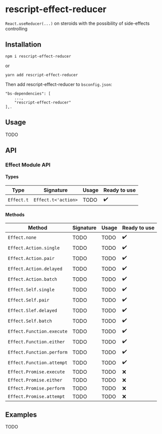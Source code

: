 # rescript-effect-reducer

`React.useReducer(...)` on steroids with the possibility of side-effects controlling

## Installation

```
npm i rescript-effect-reducer
```

or

```
yarn add rescript-effect-reducer
```

Then add rescript-effect-reducer to `bsconfig.json`:
```
"bs-dependencies": [
    ...,
    "rescript-effect-reducer"
],.
```

## Usage

TODO

## API

### Effect Module API

#### Types

| Type                          | Signature             | Usage         | Ready to use          |
| ----------------------------- | --------------------- | ------------- | --------------------- |
| `Effect.t`                     | `Effect.t<'action>`   | TODO          | :heavy_check_mark:    |

#### Methods 

| Method                        | Signature         | Usage         | Ready to use          |
| ----------------------------- | ----------------- | ------------- | --------------------- |
| `Effect.none`                 | TODO              | TODO          | :heavy_check_mark:    |
| `Effect.Action.single`        | TODO              | TODO          | :heavy_check_mark:    |
| `Effect.Action.pair`          | TODO              | TODO          | :heavy_check_mark:    |
| `Effect.Action.delayed`       | TODO              | TODO          | :heavy_check_mark:    |
| `Effect.Action.batch`         | TODO              | TODO          | :heavy_check_mark:    |
| `Effect.Self.single`          | TODO              | TODO          | :heavy_check_mark:    |
| `Effect.Self.pair`            | TODO              | TODO          | :heavy_check_mark:    |
| `Effect.Slef.delayed`         | TODO              | TODO          | :heavy_check_mark:    |
| `Effect.Self.batch`           | TODO              | TODO          | :heavy_check_mark:    |
| `Effect.Function.execute`     | TODO              | TODO          | :heavy_check_mark:    |
| `Effect.Function.either`      | TODO              | TODO          | :heavy_check_mark:    |
| `Effect.Function.perform`     | TODO              | TODO          | :heavy_check_mark:    |
| `Effect.Function.attempt`     | TODO              | TODO          | :heavy_check_mark:    |
| `Effect.Promise.execute`      | TODO              | TODO          | :x:                   |
| `Effect.Promise.either`       | TODO              | TODO          | :x:                   |
| `Effect.Promise.perform`      | TODO              | TODO          | :x:                   |
| `Effect.Promise.attempt`      | TODO              | TODO          | :x:                   |

## Examples

TODO